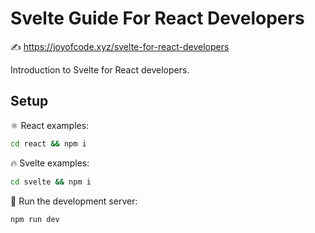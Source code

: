 # Svelte Guide For React Developers

✍️ https://joyofcode.xyz/svelte-for-react-developers

Introduction to Svelte for React developers.

## Setup

⚛️ React examples:

```sh
cd react && npm i
```

🔥 Svelte examples:

```sh
cd svelte && npm i
```

💽 Run the development server:

```sh
npm run dev
```
